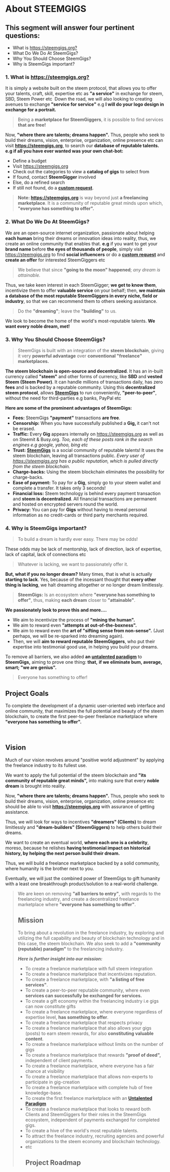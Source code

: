# About STEEMGIGS
<html>
<h2>This segment will answer four pertinent questions:</h2>
<ul>
  <li>What is <a href="https://steemgigs.org/?">https://steemgigs.org?</a></li>
  <li>What Do We Do At SteemGigs?</li>
  <li>Why You Should Choose SteemGigs?</li>
  <li>Why is SteemGigs important?</li>
</ul>
<h3>1. What is <a href="https://steemgigs.org/?">https://steemgigs.org?</a></h3>
<p>It is simply a website built on the steem protocol, that allows you to offer your talents, craft, skill, expertise etc as <strong>"a service"</strong> in exchange for steem, SBD, Steem Power etc&nbsp; Down the road, we will also looking to creating avenues to exchange<strong> "service for service"</strong> e.g <strong>I will do your logo design in exchange for a portrait.</strong>&nbsp;</p>
<blockquote>Being a <strong>marketplace for SteemGiggers</strong>, it is possible to find services <strong>that are free!</strong></blockquote>
<p>Now, <strong>"where there are talents; dreams happen".</strong> Thus, people who seek to build their dreams, vision, enterprise, organization, online presence etc can visit <a href="https://steemgigs.org/"><strong>https://steemgigs.org</strong></a>, to search our <strong>database of reputable talents.</strong> <strong>e.g if all you have ever wanted was your own chat-bot:&nbsp;</strong> &nbsp;</p>
<ul>
  <li>Define a budget</li>
  <li>Visit <a href="https://steemgigs.org/">https://steemgigs.org</a>&nbsp;</li>
  <li>Check out the categories to view a <strong>catalog of gigs</strong> to select from</li>
  <li>If found, contact <strong>SteemGigger</strong> involved</li>
  <li>Else, do a refined search</li>
  <li>If still not found, do a <a href="https://steemgigs.org/steemgigs_request"><strong>custom request</strong></a>.</li>
</ul>
<blockquote><strong>Note: </strong><a href="https://steemgigs.org/"><strong>https://steemgigs.org</strong></a> is way beyond just <strong>a freelancing marketplace</strong>. It is a community of reputable great minds upon which, <strong>"everyone has something to offer".</strong></blockquote>
<h3>2. What Do We Do At SteemGigs?</h3>
<p>We are an open-source internet organization, passionate about helping <strong>each human</strong> bring their dreams or innovation ideas into reality, thus, we create an online community that enables that. <strong>e.g</strong> if you want to get your <strong>brand name </strong>before <strong>the eyes of thousands of people</strong>, simply visit <a href="https://steemgigs.org/">https://steemgigs.org</a> to find <strong>social influencers</strong> or do a <a href="https://steemgigs.org/steemgigs_request"><strong>custom request</strong></a> and <strong>create an offer</strong> for interested SteemGiggers etc&nbsp;</p>
<blockquote>We believe that since <strong>"going to the moon" happened</strong>; <em>any dream is attainable.</em>&nbsp;</blockquote>
<p>Thus, we take keen interest in each SteemGigger; <strong>we get to know them</strong>, incentivize them to offer <strong>valuable service</strong> on your behalf; then, <strong>we maintain a database of the most reputable SteemGiggers in every niche, field or industry</strong>, so that we can recommend them to others seeking assistance.&nbsp;</p>
<blockquote>Do the <strong>"dreaming"</strong>; leave the <strong>"building"</strong> to us.</blockquote>
<p>We look to become the home of the world's most-reputable talents. <strong>We want every noble dream, met!</strong>&nbsp;</p>
<h3>3. Why You Should Choose SteemGigs?</h3>
<blockquote>SteemGigs is built with an integration of the <strong>steem blockchain</strong>, giving it very <strong>powerful advantage</strong> over <strong>conventional "freelance" marketplaces.</strong></blockquote>
<p><strong>The steem blockchain is open-source and decentralized</strong>. It has an in-built currency called <strong>"steem"</strong> and other forms of currency, like <strong>SBD</strong> and <strong>vested Steem (Steem Power)</strong>. It can handle millions of transactions daily, has zero <strong>fees</strong> and is backed by a reputable community. Using this <strong>decentralized steem protocol</strong>, allows <a href="https://steemgigs.org/"><strong>SteemGigs</strong></a> to run conveniently, <strong>"peer-to-peer"</strong>, without the need for third-parties e.g banks, PayPal etc&nbsp;</p>
<p><strong>Here are some of the prominent advantages of SteemGigs:</strong></p>
<ul>
  <li><strong>Fees:</strong> SteemGigs <strong>"payment"</strong> transactions <strong>are free</strong>.</li>
  <li><strong>Censorship:</strong> When you have successfully published a <strong>Gig, </strong>it can't not be erased.</li>
  <li><strong>Traffic:</strong> Every<strong> Gig</strong> appears internally on <a href="https://steemgigs.org/">https://steemgigs.org</a> as well as on Steemit &amp; Busy.org.<em> Too, each of these posts rank in the search engines e.g google, yahoo, bing etc&nbsp;</em></li>
  <li><strong>Trust:</strong> <a href="https://steemgigs.org/"><strong>SteemGigs</strong></a> is a social community of reputable talents! It uses the steem blockchain, leaving all transactions public. <em>Every user of </em><a href="https://steemgigs.org/"><em>https://steemgigs.org</em></a><em> has a public reputation, which is pulled directly from the steem blockchain.</em></li>
  <li><strong>Charge-backs:</strong> Using the steem blockchain eliminates the possibility for charge-backs.</li>
  <li><strong>Ease of payment:</strong> To pay for a<strong> Gig</strong>, simply go to your steem wallet and complete a transfer. It takes only 3 seconds!</li>
  <li><strong>Financial loss:</strong> Steem technology is behind every payment transaction and <strong>steem is decentralized</strong>. All financial transactions are permanent and hosted on encrypted servers round the world.</li>
  <li><strong>Privacy:</strong> You can pay for <strong>Gigs</strong> without having to reveal personal information as no credit-cards or third party merchants required.</li>
</ul>
<h3>4. Why is SteemGigs important?&nbsp;</h3>
<blockquote>To build a dream is hardly ever easy. There may be odds!&nbsp;</blockquote>
<p>These odds may be lack of mentorship, lack of direction, lack of expertise, lack of capital, lack of connections etc&nbsp;</p>
<blockquote>Whatever is lacking, we want to passionately offer it.&nbsp;</blockquote>
<p><strong>But, what if you no longer dream?</strong> Many times, that is what is actually<strong> starting to lack</strong>. Yes, because of the incessant thought that <strong>every other thing is lacking</strong>, we halt dreaming altogether or no longer dream limitlessly.&nbsp;</p>
<blockquote><strong>SteemGigs:</strong> Is an ecosystem where <strong>"everyone has something to offer"</strong>, thus, making <strong>each dream</strong> closer to <strong>"attainable"</strong>.&nbsp;</blockquote>
<p><strong>We passionately look to prove this and more....&nbsp;</strong> &nbsp;</p>
<ul>
  <li>We aim to incentivize the process of <strong>"mining the human".</strong>&nbsp;</li>
  <li>We aim to reward even <strong>"attempts at out-of-the-boxness".</strong>&nbsp;</li>
  <li>We aim to reward even the <strong>art of "sifting sense from non-sense".</strong> (Just perhaps, we will be re-sparked into dreaming again).&nbsp;</li>
  <li>Then, we will <strong>aim to reward reputable SteemGiggers</strong>, who put their expertise into testimonial good use, in helping you build your dreams.</li>
</ul>
<p>To remove all barriers, we also added <strong>an </strong><a href="https://steemit.com/steemit/@surpassinggoogle/steemit-s-untalented-is-in-beta-participate-freely-because-every-participant-in-this-contest-will-win-something-no-losers"><strong>untalented paradigm</strong></a> to <strong>SteemGigs,</strong> aiming to prove one thing: <strong>that,</strong> <strong>if we eliminate bum, average, smart; "we are genius".</strong>&nbsp;</p>
<blockquote>Everyone has something to offer!</blockquote>
</html>



## Project Goals
<html>
<p>To complete the development of a dynamic user-oriented web interface and online community, that maximizes the full potential and beauty of the steem blockchain, to create the first peer-to-peer freelance marketplace where <strong>"everyone has something to offer".</strong></p>
<p><br></p>


## Vision
<p>Much of our vision revolves around "positive world adjustment" by applying the freelance industry to its fullest use.&nbsp;</p>
<p>We want to apply the full potential of the steem blockchain and <strong>"its community of reputable great minds",</strong> into making sure that every <strong>noble dream</strong> is brought into reality.</p>
<p>Now, <strong>"where there are talents; dreams happen".</strong> Thus, people who seek to build their dreams, vision, enterprise, organization, online presence etc should be able to visit <a href="https://steemgigs.org/"><strong>https://steemgigs.org</strong></a> with assurance of getting assistance.</p>
<p>Thus, we will look for ways to incentives <strong>"dreamers" (Clients)</strong> to dream limitlessly and <strong>"dream-builders" (SteemGiggers) </strong>to help others build their dreams.</p>
<p>We want to create an eventual world, <strong>where each one is a celebrity</strong>, moreso, because he relishes <strong>having testimonial impact on historical history, by helping the next person build their dream.</strong>&nbsp;</p>
<p>Thus, we will build a freelance marketplace backed by a solid community, where humanity is the brother next to you.</p>
<p>Eventually, we will just the combined power of SteemGigs to gift humanity with a least one breakthrough product/solution to a real-world challenge.</p>
<blockquote>We are keen on removing <strong>"all barriers to entry"</strong>, with regards to the freelancing industry, and create a decentralized freelance marketplace where <strong>"everyone has something to offer"</strong>.


## Mission
<p>To bring about a revolution in the freelance industry, by exploring and utilizing the full capability and beauty of blockchain technology and in this case, the steem blockchain. We also seek to add a <strong>"community (reputable) paradigm"</strong> to the freelancing industry.</p>
<p><em><strong>Here is further insight into our mission:</strong></em></p>
<ul>
  <li>To create a freelance marketplace with full steem integration</li>
  <li>To create a freelance marketplace that incentivizes reputation.</li>
  <li>To create a freelance marketplace, with <strong>"a listing of free services"</strong>.</li>
  <li>To create a peer-to-peer reputable community, where even <strong>services can successfully be exchanged for services.</strong></li>
  <li>To create a gift economy within the freelancing industry i.e gigs can now constitute gifts</li>
  <li>To create a freelance marketplace, where everyone regardless of expertise level, <strong>has something to offer</strong>.</li>
  <li>To create a freelance marketplace that respects privacy</li>
  <li>To create a freelance marketplace that also allows your gigs (posts) to earn steem rewards, for also <strong>constituting valuable content</strong>.</li>
  <li>To create a freelance marketplace without limits on the number of gigs</li>
  <li>To create a freelance marketplace that rewards <strong>"proof of deed",</strong> independent of client payments.</li>
  <li>To create a freelance marketplace, where everyone has a fair chance at visibility</li>
  <li>To create a freelance marketplace that allows non-experts to participate in gig-creation</li>
  <li>To create a freelance marketplace with complete hub of free knowledge-base.&nbsp;</li>
  <li>To create the first freelance marketplace with an <a href="https://steemit.com/steemit/@surpassinggoogle/steemit-s-untalented-is-in-beta-participate-freely-because-every-participant-in-this-contest-will-win-something-no-losers"><strong>Untalented Paradigm</strong></a></li>
  <li>To create a freelance marketplace that looks to reward both Clients and SteemGiggers for their roles in the SteemGigs ecosystem, independent of payments exchanged for completed gigs.</li>
  <li>To create a hive of the world's most reputable talents.</li>
  <li>To attract the freelance industry, recruiting agencies and powerful organizations to the steem economy and blockchain technology.</li>
  <li>etc</li>


## Project Roadmap
